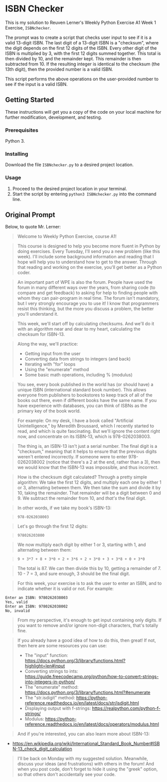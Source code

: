 # ISBN Checker
This is my solution to Reuven Lerner's Weekly Python Exercise A1 Week 1 Exercise, `ISBNchecker`.

The prompt was to create a script that checks user input to see if it is a valid 13-digit ISBN. The last digit of a 13-digit ISBN is a "checksum", where the digit depends on the first 12 digits of the ISBN. Every other digit of the ISBN is multiplied by 3, with the first 12 digits summed together. This total is then divided by 10, and the remainder kept. This remainder is then subtracted from 10. If the resulting integer is identical to the checksum (the 13th digit), then the provided number is a valid ISBN.

This script performs the above operations on the user-provided number to see if the input is a valid ISBN.

## Getting Started

These instructions will get you a copy of the code on your local machine for further modification, development, and testing.

### Prerequisites

Python 3.

### Installing

Download the file `ISBNchecker.py` to a desired project location.

### Usage

1. Proceed to the desired project location in your terminal.
2. Start the script by entering `python3 ISBNchecker.py` into the command line.

## Original Prompt

Below, to quote Mr. Lerner:

>Welcome to Weekly Python Exercise, course A1!

>This course is designed to help you become more fluent in Python by doing exercises.  Every Tuesday, I'll send you a new problem (like this week).  I'll include some background information and reading that I hope will help you to understand how to get to the answer.  Through that reading and working on the exercise, you'll get better as a Python coder.

>An important part of WPE is also the forum.  People have used the forum in many different ways over the years, from sharing code (to compare and get feedback) to asking for help to finding people with whom they can pair-program in real time.  The forum isn't mandatory, but I very strongly encourage you to use it!  I know that programmers resist this thinking, but the more you discuss a problem, the better you'll understand it.

>This week, we'll start off by calculating checksums.  And we'll do it with an algorithm near and dear to my heart, calculating the checksum for ISBN-13.

>Along the way, we'll practice:
> - Getting input from the user
> - Converting data from strings to integers (and back)
> - Iterating with "for" loops
> - Using the "enumerate" method
> - Some basic math operations, including % (modulus)

>You see, every book published in the world has (or should have) a unique ISBN (international standard book number).  This allows everyone from publishers to bookstores to keep track of all of the books out there, even if different books have the same name. If you have experience with databases, you can think of ISBNs as the primary key of the book world.

>For example: On my desk, I have a book called "Artificial Unintelligence," by Meredith Broussard, which I recently started to read, and which is quite fascinating.  But we'll ignore the content right now, and concentrate on its ISBN-13, which is 978-0262038003.

>The thing is, an ISBN-13 isn't just a serial number. The final digit is a "checksum," meaning that it helps to ensure that the previous digits weren't entered incorrectly.  If someone were to enter 978-0262038002 (notice that there's a 2 at the end, rather than a 3), then we would know that the ISBN-13 was impossible, and thus incorrect.

>How is the checksum digit calculated? Through a pretty simple algorithm: We take the first 12 digits, and multiply each one by either 1 or 3, alternating between them.  We then take the sum and divide it by 10, taking the remainder. That remainder will be a digit between 0 and 9.  We subtract the remainder from 10, and *that's* the final digit.

>In other words, if we take my book's ISBN-13:

>`978-0262038003`

>Let's go through the first 12 digits:

>`978026203800`

>We now multiply each digit by either 1 or 3, starting with 1, and alternating between them:

>`9 + 3*7 + 8 + 3*0 + 2 + 3*6 + 2 + 3*0 + 3 + 3*8 + 0 + 3*0`

>The total is 87.  We can then divide this by 10, getting a remainder of 7.  10 - 7 = 3, and sure enough, 3 should be the final digit.

>For this week, your exercise is to ask the user to enter an ISBN, and to indicate whether it is valid or not.  For example:
```shell
Enter an ISBN: 9780262038003
Yes, valid
Enter an ISBN: 9780262038002
No, invalid
```

>From my perspective, it's enough to get input containing only digits.  If you want to remove and/or ignore non-digit characters, that's totally fine.

>If you already have a good idea of how to do this, then great!  If not, then here are some resources you can use:
> - The "input" function: https://docs.python.org/3/library/functions.html?highlight=len#input
> - Converting strings to ints: https://guide.freecodecamp.org/python/how-to-convert-strings-into-integers-in-python/
> - The "enumerate" method: https://docs.python.org/3/library/functions.html?#enumerate
> - The "str.isdigit" method: https://python-reference.readthedocs.io/en/latest/docs/str/isdigit.html
> - Displaying output with f-strings: https://realpython.com/python-f-strings/
> - Modulus: https://python-reference.readthedocs.io/en/latest/docs/operators/modulus.html

>And if you're interested, you can also learn more about ISBN-13:
- https://en.wikipedia.org/wiki/International_Standard_Book_Number#ISBN-13_check_digit_calculation

>I'll be back on Monday with my suggested solution.  Meanwhile, discuss your ideas (and frustrations) with others in the forum!  And when you post code, don't forget to hide it using the "greek" option, so that others don't accidentally see your code.
